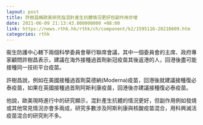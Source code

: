 ```yaml
---
layout: post
title: 許樹昌稱歐美研究指混針產生抗體情況更好但副作用亦增
date: 2021-06-09 21:13:43.000000000 +08:00
link: https://news.rthk.hk/rthk/ch/component/k2/1595116-20210609.htm
categories: rthk
---
```


衞生防護中心轄下兩個科學委員會舉行聯席會議，其中一個委員會的主席、政府專家顧問許樹昌表示，建議在海外接種過首劑新冠疫苗其後返港的人，回港後盡可能接種同一技術平台疫苗。

許樹昌說，例如在美國接種過首劑莫德納(Moderna)疫苗，回港後就建議接種復必泰疫苗，如果在英國接種過首劑阿斯利康疫苗，回港後亦建議接種復必泰疫苗。

他說，歐美現時進行中的研究顯示，混針產生抗體的情況更好，但副作用例如發燒或其他常見情況亦會多兩成，研究多數涉及阿斯利康與核酸疫苗混合，用科興滅活疫苗混合的研究則不多。
